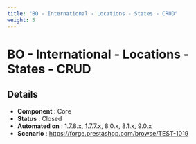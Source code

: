 ```yaml
---
title: "BO - International - Locations - States - CRUD"
weight: 5
---
```


# BO - International - Locations - States - CRUD
## Details
* **Component** : Core
* **Status** : Closed
* **Automated on** : 1.7.8.x, 1.7.7.x, 8.0.x, 8.1.x, 9.0.x
* **Scenario** : https://forge.prestashop.com/browse/TEST-1019

